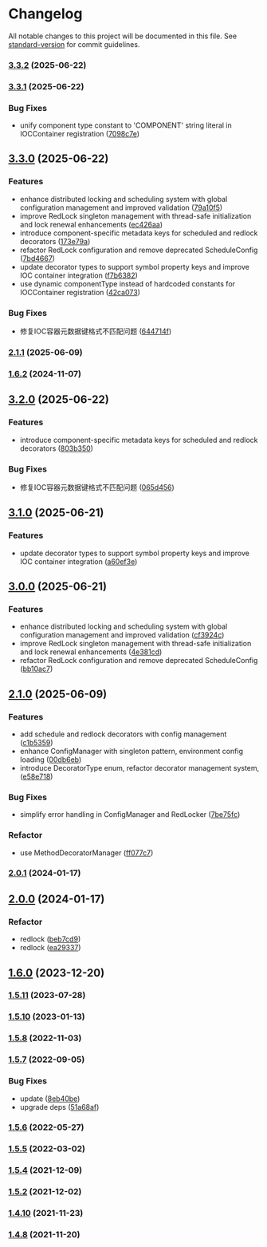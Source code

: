 # Changelog

All notable changes to this project will be documented in this file. See [standard-version](https://github.com/conventional-changelog/standard-version) for commit guidelines.

### [3.3.2](https://github.com/thinkkoa/koatty_schedule/compare/v3.3.1...v3.3.2) (2025-06-22)

### [3.3.1](https://github.com/thinkkoa/koatty_schedule/compare/v3.3.0...v3.3.1) (2025-06-22)


### Bug Fixes

* unify component type constant to 'COMPONENT' string literal in IOCContainer registration ([7098c7e](https://github.com/thinkkoa/koatty_schedule/commit/7098c7e2c326a6461b6b8b5c84d07a3ced75de5f))

## [3.3.0](https://github.com/thinkkoa/koatty_schedule/compare/v3.2.0...v3.3.0) (2025-06-22)


### Features

* enhance distributed locking and scheduling system with global configuration management and improved validation ([79a10f5](https://github.com/thinkkoa/koatty_schedule/commit/79a10f5a1ac66958aa44d3ea9151a65826748724))
* improve RedLock singleton management with thread-safe initialization and lock renewal enhancements ([ec426aa](https://github.com/thinkkoa/koatty_schedule/commit/ec426aae3cd0d824661b1b94ae8043bf66ace606))
* introduce component-specific metadata keys for scheduled and redlock decorators ([173e79a](https://github.com/thinkkoa/koatty_schedule/commit/173e79ac916c13b20c93d2efac7e69009cc5cf32))
* refactor RedLock configuration and remove deprecated ScheduleConfig ([7bd4667](https://github.com/thinkkoa/koatty_schedule/commit/7bd4667242c6fd07cfd58a4322d93f4c4548100a))
* update decorator types to support symbol property keys and improve IOC container integration ([f7b6382](https://github.com/thinkkoa/koatty_schedule/commit/f7b6382e855914176c130b10a769b03cc74c0f23))
* use dynamic componentType instead of hardcoded constants for IOCContainer registration ([42ca073](https://github.com/thinkkoa/koatty_schedule/commit/42ca07353a8082b1af9e49d43914497d41cddd27))


### Bug Fixes

* 修复IOC容器元数据键格式不匹配问题 ([644714f](https://github.com/thinkkoa/koatty_schedule/commit/644714f20497196fb705e551880a9ef527257cb7))

### [2.1.1](https://github.com/thinkkoa/koatty_schedule/compare/v2.1.0...v2.1.1) (2025-06-09)

### [1.6.2](https://github.com/thinkkoa/koatty_schedule/compare/v2.0.1...v1.6.2) (2024-11-07)

## [3.2.0](https://github.com/thinkkoa/koatty_schedule/compare/v3.1.0...v3.2.0) (2025-06-22)


### Features

* introduce component-specific metadata keys for scheduled and redlock decorators ([803b350](https://github.com/thinkkoa/koatty_schedule/commit/803b3503489c02ab138b3f9f14cb520dd6c7fec4))


### Bug Fixes

* 修复IOC容器元数据键格式不匹配问题 ([065d456](https://github.com/thinkkoa/koatty_schedule/commit/065d456fc65004e25eb19838da96bf0a52cb2af1))

## [3.1.0](https://github.com/thinkkoa/koatty_schedule/compare/v3.0.0...v3.1.0) (2025-06-21)


### Features

* update decorator types to support symbol property keys and improve IOC container integration ([a60ef3e](https://github.com/thinkkoa/koatty_schedule/commit/a60ef3e361b245f97ba0d6ee51d42efd437a1252))

## [3.0.0](https://github.com/thinkkoa/koatty_schedule/compare/v2.1.0...v3.0.0) (2025-06-21)


### Features

* enhance distributed locking and scheduling system with global configuration management and improved validation ([cf3924c](https://github.com/thinkkoa/koatty_schedule/commit/cf3924cf6bccf951f070c68e33483ae935828382))
* improve RedLock singleton management with thread-safe initialization and lock renewal enhancements ([4e381cd](https://github.com/thinkkoa/koatty_schedule/commit/4e381cd8eec6aa366a6db813918f213f07b02921))
* refactor RedLock configuration and remove deprecated ScheduleConfig ([bb10ac7](https://github.com/thinkkoa/koatty_schedule/commit/bb10ac7dab67d32ca75a43db92c587a662bc1b9f))

## [2.1.0](https://github.com/thinkkoa/koatty_schedule/compare/v2.0.1...v2.1.0) (2025-06-09)


### Features

* add schedule and redlock decorators with config management ([c1b5359](https://github.com/thinkkoa/koatty_schedule/commit/c1b535940df2b8a3403bf024137519246945870e))
* enhance ConfigManager with singleton pattern, environment config loading ([00db6eb](https://github.com/thinkkoa/koatty_schedule/commit/00db6eb97bdae226aaf433b23c770704b33d05e8))
* introduce DecoratorType enum, refactor decorator management system, ([e58e718](https://github.com/thinkkoa/koatty_schedule/commit/e58e718975e663820778352bedb6421e6852ba9f))


### Bug Fixes

* simplify error handling in ConfigManager and RedLocker ([7be75fc](https://github.com/thinkkoa/koatty_schedule/commit/7be75fc7f4160094b57ca64905df4c81f77adb51))


### Refactor

* use MethodDecoratorManager ([ff077c7](https://github.com/thinkkoa/koatty_schedule/commit/ff077c7211bb6cf258c6885e1d7dcbdacde90ef1))

### [2.0.1](https://github.com/thinkkoa/koatty_schedule/compare/v2.0.0...v2.0.1) (2024-01-17)

## [2.0.0](https://github.com/thinkkoa/koatty_schedule/compare/v1.6.0...v2.0.0) (2024-01-17)


### Refactor

* redlock ([beb7cd9](https://github.com/thinkkoa/koatty_schedule/commit/beb7cd90878319cb1c480f4ad11b2632c184872b))
* redlock ([ea29337](https://github.com/thinkkoa/koatty_schedule/commit/ea29337052aee081322918914876a95923d314ae))

## [1.6.0](https://github.com/thinkkoa/koatty_schedule/compare/v1.5.11...v1.6.0) (2023-12-20)

### [1.5.11](https://github.com/thinkkoa/koatty_schedule/compare/v1.5.10...v1.5.11) (2023-07-28)

### [1.5.10](https://github.com/thinkkoa/koatty_schedule/compare/v1.5.8...v1.5.10) (2023-01-13)

### [1.5.8](https://github.com/thinkkoa/koatty_schedule/compare/v1.5.7...v1.5.8) (2022-11-03)

### [1.5.7](https://github.com/thinkkoa/koatty_schedule/compare/v1.5.6...v1.5.7) (2022-09-05)


### Bug Fixes

* update ([8eb40be](https://github.com/thinkkoa/koatty_schedule/commit/8eb40be4f0778d218a2a8b9a9370ffbe26c9e884))
* upgrade deps ([51a68af](https://github.com/thinkkoa/koatty_schedule/commit/51a68af12437a08e3a5468b27b57ae597f66695d))

### [1.5.6](https://github.com/thinkkoa/koatty_schedule/compare/v1.5.5...v1.5.6) (2022-05-27)

### [1.5.5](https://github.com/thinkkoa/koatty_schedule/compare/v1.5.4...v1.5.5) (2022-03-02)

### [1.5.4](https://github.com/thinkkoa/koatty_schedule/compare/v1.5.2...v1.5.4) (2021-12-09)

### [1.5.2](https://github.com/thinkkoa/koatty_schedule/compare/v1.4.10...v1.5.2) (2021-12-02)

### [1.4.10](https://github.com/thinkkoa/koatty_schedule/compare/v1.4.8...v1.4.10) (2021-11-23)

### [1.4.8](https://github.com/thinkkoa/koatty_schedule/compare/v1.4.6...v1.4.8) (2021-11-20)
